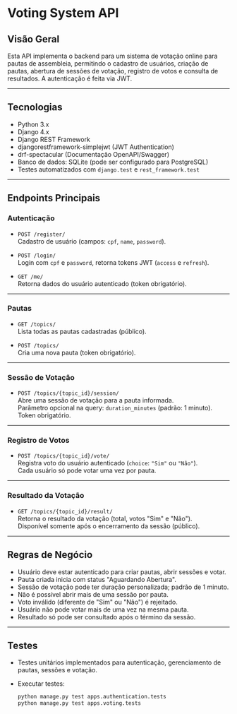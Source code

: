 # Voting System API

## Visão Geral

Esta API implementa o backend para um sistema de votação online para pautas de assembleia, permitindo o cadastro de usuários, criação de pautas, abertura de sessões de votação, registro de votos e consulta de resultados. A autenticação é feita via JWT.

---

## Tecnologias

- Python 3.x
- Django 4.x
- Django REST Framework
- djangorestframework-simplejwt (JWT Authentication)
- drf-spectacular (Documentação OpenAPI/Swagger)
- Banco de dados: SQLite (pode ser configurado para PostgreSQL)
- Testes automatizados com `django.test` e `rest_framework.test`

---

## Endpoints Principais

### Autenticação

- `POST /register/`  
  Cadastro de usuário (campos: `cpf`, `name`, `password`).

- `POST /login/`  
  Login com `cpf` e `password`, retorna tokens JWT (`access` e `refresh`).

- `GET /me/`  
  Retorna dados do usuário autenticado (token obrigatório).

---

### Pautas

- `GET /topics/`  
  Lista todas as pautas cadastradas (público).

- `POST /topics/`  
  Cria uma nova pauta (token obrigatório).

---

### Sessão de Votação

- `POST /topics/{topic_id}/session/`  
  Abre uma sessão de votação para a pauta informada.  
  Parâmetro opcional na query: `duration_minutes` (padrão: 1 minuto).  
  Token obrigatório.

---

### Registro de Votos

- `POST /topics/{topic_id}/vote/`  
  Registra voto do usuário autenticado (`choice`: `"Sim"` ou `"Não"`).  
  Cada usuário só pode votar uma vez por pauta.

---

### Resultado da Votação

- `GET /topics/{topic_id}/result/`  
  Retorna o resultado da votação (total, votos "Sim" e "Não").  
  Disponível somente após o encerramento da sessão (público).

---

## Regras de Negócio

- Usuário deve estar autenticado para criar pautas, abrir sessões e votar.
- Pauta criada inicia com status "Aguardando Abertura".
- Sessão de votação pode ter duração personalizada; padrão de 1 minuto.
- Não é possível abrir mais de uma sessão por pauta.
- Voto inválido (diferente de "Sim" ou "Não") é rejeitado.
- Usuário não pode votar mais de uma vez na mesma pauta.
- Resultado só pode ser consultado após o término da sessão.

---

## Testes

- Testes unitários implementados para autenticação, gerenciamento de pautas, sessões e votação.
- Executar testes:

  ```bash
  python manage.py test apps.authentication.tests
  python manage.py test apps.voting.tests


  ```
